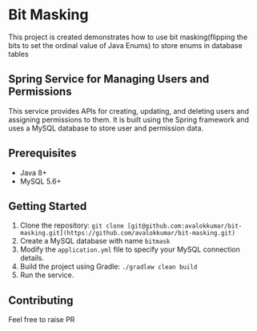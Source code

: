 # Bit Masking
This project is created demonstrates how to use bit masking(flipping the bits to set the ordinal value of Java Enums) to store enums in database tables

## Spring Service for Managing Users and Permissions

This service provides APIs for creating, updating, and deleting users and assigning permissions to them. It is built using the Spring framework and uses a MySQL database to store user and permission data.

## Prerequisites

- Java 8+
- MySQL 5.6+

## Getting Started

1. Clone the repository: `git clone [git@github.com:avalokkumar/bit-masking.git](https://github.com/avalokkumar/bit-masking.git)`
2. Create a MySQL database with name `bitmask`
3. Modify the `application.yml` file to specify your MySQL connection details.
4. Build the project using Gradle: `./gradlew clean build`
5. Run the service.

## Contributing

Feel free to raise PR
